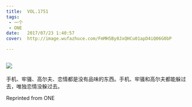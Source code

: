 ```yaml
---
title:	VOL.1751
tags:
 - 一个
 - ONE
date:	2017/07/23 1:40:57
cover:	http://image.wufazhuce.com/FmMH5By0JxQHCu01apD4iQ06G0bP

---
```

![](http://image.wufazhuce.com/FmMH5By0JxQHCu01apD4iQ06G0bP)
---

手机、牢骚、高尔夫、恋情都是没有品味的东西。手机、牢骚和高尔夫都能躲过去，唯独恋情没躲过去。
 
Reprinted from ONE
